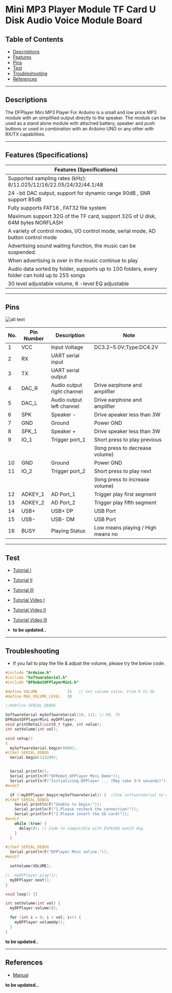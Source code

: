 # Mini MP3 Player Module TF Card U Disk Audio Voice Module Board

## Table of Contents

-   [Descriptions](#descriptions)
-   [Features](#features)
-   [Pins](#pins)
-   [Test](#test-code)
-   [Troubleshooting](#troubleshooting)
-   [References](#references)

---

## Descriptions

The DFPlayer Mini MP3 Player For Arduino is a small and low price MP3 module with an simplified output directly to the speaker. The module can be used as a stand alone module with attached battery, speaker and push buttons or used in combination with an Arduino UNO or any other with RX/TX capabilities.

---

## Features (Specifications)

| Features (Specifications)                                                                      |
| ---------------------------------------------------------------------------------------------- |
| Supported sampling rates (kHz): 8/11.025/12/16/22.05/24/32/44.1/48                             |
| 24 -bit DAC output, support for dynamic range 90dB , SNR support 85dB                          |
| Fully supports FAT16 , FAT32 file system                                                       |
| Maximum support 32G of the TF card, support 32G of U disk, 64M bytes NORFLASH                  |
| A variety of control modes, I/O control mode, serial mode, AD button control mode              |
| Advertising sound waiting function, the music can be suspended.                                |
| When advertising is over in the music continue to play                                         |
| Audio data sorted by folder, supports up to 100 folders, every folder can hold up to 255 songs |
| 30 level adjustable volume, 6 -level EQ adjustable                                             |

---

## Pins

![alt text](https://bit.ly/3d5plEk)

| No. | Pin Number | Description                | Note                              |
| --- | ---------- | -------------------------- | --------------------------------- |
| 1   | VCC        | Input Voltage              | DC3.2~5.0V;Type:DC4.2V            |
| 2   | RX         | UART serial input          |                                   |
| 3   | TX         | UART serial output         |                                   |
| 4   | DAC_R      | Audio output right channel | Drive earphone and amplifier      |
| 5   | DAC_L      | Audio output left channel  | Drive earphone and amplifier      |
| 6   | SPK        | Speaker -                  | Drive apeaker less than 3W        |
| 7   | GND        | Ground                     | Power GND                         |
| 8   | SPK_1      | Speaker +                  | Drive speaker less than 3W        |
| 9   | IO_1       | Trigger port_1             | Short press to play previous      |
|     |            |                            | (long press to decrease volume)   |
| 10  | GND        | Ground                     | Power GND                         |
| 11  | IO_2       | Trigger port_2             | Short press to play next          |
|     |            |                            | (long press to increase volume)   |
| 12  | ADKEY_1    | AD Port_1                  | Trigger play first segment        |
| 13  | ADKEY_2    | AD Port_2                  | Trigger play fifth segment        |
| 14  | USB+       | USB+ DP                    | USB Port                          |
| 15  | USB-       | USB- DM                    | USB Port                          |
| 16  | BUSY       | Playing Status             | Low means playing / High means no |

---

## Test

-   [Tutorial I](https://www.instructables.com/MP3-Player-With-Arduino-Using-DF-Player-Mini/)
-   [Tutorial II](https://maker.pro/arduino/projects/how-to-use-the-dfmini-player-mp3-module-with-arduino)
-   [Tutorial III](https://wiki.dfrobot.com/DFPlayer_Mini_SKU_DFR0299)

-   [Tutorial Video I](https://youtu.be/gMv2xGHLXdU)
-   [Tutorial Video II](https://youtu.be/UodfePdNfg8)
-   [Tutorial Video III](https://youtu.be/P42ICrgAtS4)

-   **to be updated..**

---

## Troubleshooting
- If you fail to play the file & adjust the volume, please try the below code.

```c++
#include "Arduino.h"
#include "SoftwareSerial.h"
#include "DFRobotDFPlayerMini.h"

#define VOLUME             15   // Set volume value. From 0 to 30
#define MAX_VOLUME_LEVEL   30

//#define SERIAL_DEBUG

SoftwareSerial mySoftwareSerial(10, 11); // RX, TX
DFRobotDFPlayerMini myDFPlayer;
void printDetail(uint8_t type, int value);
int setVolume(int vol);

void setup()
{
  mySoftwareSerial.begin(9600);
#ifdef SERIAL_DEBUG
  Serial.begin(115200);


  Serial.println();
  Serial.println(F("DFRobot DFPlayer Mini Demo"));
  Serial.println(F("Initializing DFPlayer ... (May take 3~5 seconds)"));
#endif

  if (!myDFPlayer.begin(mySoftwareSerial)) {  //Use softwareSerial to communicate with mp3.
#ifdef SERIAL_DEBUG
    Serial.println(F("Unable to begin:"));
    Serial.println(F("1.Please recheck the connection!"));
    Serial.println(F("2.Please insert the SD card!"));
#endif
    while (true) {
      delay(0); // Code to compatible with ESP8266 watch dog.
    }
  }

#ifdef SERIAL_DEBUG
  Serial.println(F("DFPlayer Mini online."));
#endif

  setVolume(VOLUME);

//  myDFPlayer.play(1); 
  myDFPlayer.next(); 
}

void loop() {}

int setVolume(int vol) {
  myDFPlayer.volume(0);

  for (int i = 0; i < vol; i++) {
    myDFPlayer.volumeUp();
  }
}
```


**to be updated..**

---

## References

-   [Manual](https://bit.ly/3dqlIsX)

**to be updated..**

